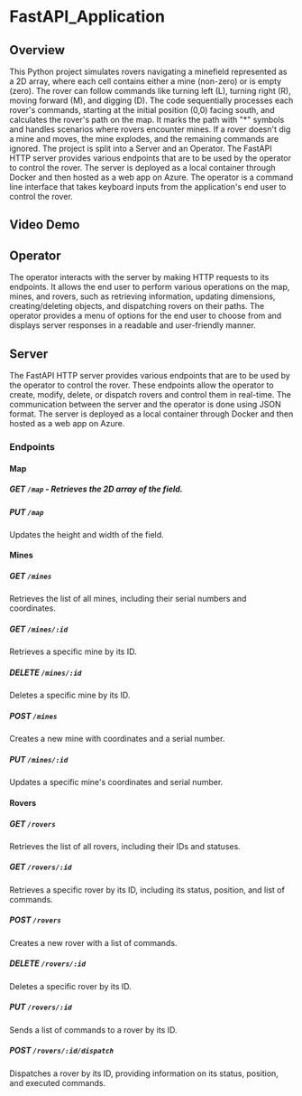 # FastAPI_Application

## Overview
This Python project simulates rovers navigating a minefield represented as a 2D array, where each cell contains either a mine (non-zero) or is empty (zero). The rover can follow commands like turning left (L), turning right (R), moving forward (M), and digging (D). The code sequentially processes each rover's commands, starting at the initial position (0,0) facing south, and calculates the rover's path on the map. It marks the path with "*" symbols and handles scenarios where rovers encounter mines. If a rover doesn't dig a mine and moves, the mine explodes, and the remaining commands are ignored. The project is split into a Server and an Operator. The FastAPI HTTP server provides various endpoints that are to be used by the operator to control the rover. The server is deployed as a local container through Docker and then hosted as a web app on Azure.  The operator is a command line interface that takes keyboard inputs from the application's end user to control the rover. 

## Video Demo

## Operator
The operator interacts with the server by making HTTP requests to its endpoints. It allows the end user to perform various operations on the map, mines, and rovers, such as retrieving information, updating dimensions, creating/deleting objects, and dispatching rovers on their paths. The operator provides a menu of options for the end user to choose from and displays server responses in a readable and user-friendly manner.

## Server
The FastAPI HTTP server provides various endpoints that are to be used by the operator to control the rover. These endpoints allow the operator to create, modify, delete, or dispatch rovers and control them in real-time. The communication between the server and the operator is done using JSON format. The server is deployed as a local container through Docker and then hosted as a web app on Azure.

### Endpoints

#### Map

##### GET `/map` - Retrieves the 2D array of the field.

##### PUT `/map`
Updates the height and width of the field.

#### Mines

##### GET `/mines`
Retrieves the list of all mines, including their serial numbers and coordinates.

##### GET `/mines/:id`
Retrieves a specific mine by its ID.

##### DELETE `/mines/:id`
Deletes a specific mine by its ID.

##### POST `/mines`
Creates a new mine with coordinates and a serial number.

##### PUT `/mines/:id`
Updates a specific mine's coordinates and serial number.

#### Rovers

##### GET `/rovers`
Retrieves the list of all rovers, including their IDs and statuses.

##### GET `/rovers/:id`
Retrieves a specific rover by its ID, including its status, position, and list of commands.

##### POST `/rovers`
Creates a new rover with a list of commands.

##### DELETE `/rovers/:id`
Deletes a specific rover by its ID.

##### PUT `/rovers/:id`
Sends a list of commands to a rover by its ID.

##### POST `/rovers/:id/dispatch`
Dispatches a rover by its ID, providing information on its status, position, and executed commands.
